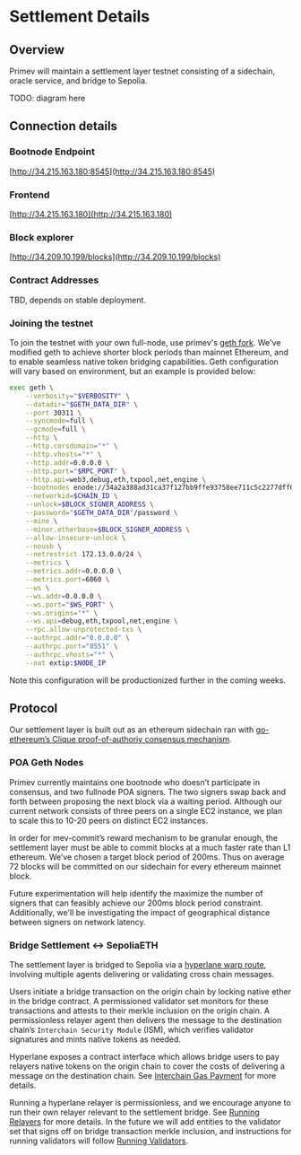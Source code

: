 # Settlement Details

## Overview

Primev will maintain a settlement layer testnet consisting of a sidechain, oracle service, and bridge to Sepolia. 

TODO: diagram here

## Connection details

### Bootnode Endpoint

[http://34.215.163.180:8545](http://34.215.163.180:8545)

### Frontend

[http://34.215.163.180](http://34.215.163.180)

### Block explorer

[http://34.209.10.199/blocks](http://34.209.10.199/blocks)

### Contract Addresses

TBD, depends on stable deployment.

### Joining the testnet

To join the testnet with your own full-node, use primev's [geth fork](https://github.com/primevprotocol/go-ethereum). We've modified geth to achieve shorter block periods than mainnet Ethereum, and to enable seamless native token bridging capabilities. Geth configuration will vary based on environment, but an example is provided below:

```bash
exec geth \
    --verbosity="$VERBOSITY" \
    --datadir="$GETH_DATA_DIR" \
    --port 30311 \
    --syncmode=full \
    --gcmode=full \
    --http \
    --http.corsdomain="*" \
    --http.vhosts="*" \
    --http.addr=0.0.0.0 \
    --http.port="$RPC_PORT" \
    --http.api=web3,debug,eth,txpool,net,engine \
    --bootnodes enode://34a2a388ad31ca37f127bb9ffe93758ee711c5c2277dff6aff2e359bcf2c9509ea55034196788dbd59ed70861f523c1c03d54f1eabb2b4a5c1c129d966fe1e65@172.13.0.100:30301 \
    --networkid=$CHAIN_ID \
    --unlock=$BLOCK_SIGNER_ADDRESS \
    --password="$GETH_DATA_DIR"/password \
    --mine \
    --miner.etherbase=$BLOCK_SIGNER_ADDRESS \
    --allow-insecure-unlock \
    --nousb \
    --netrestrict 172.13.0.0/24 \
    --metrics \
    --metrics.addr=0.0.0.0 \
    --metrics.port=6060 \
    --ws \
    --ws.addr=0.0.0.0 \
    --ws.port="$WS_PORT" \
    --ws.origins="*" \
    --ws.api=debug,eth,txpool,net,engine \
    --rpc.allow-unprotected-txs \
    --authrpc.addr="0.0.0.0" \
    --authrpc.port="8551" \
    --authrpc.vhosts="*" \
    --nat extip:$NODE_IP
```

Note this configuration will be productionized further in the coming weeks.

## Protocol

Our settlement layer is built out as an ethereum sidechain ran with [go-ethereum’s Clique proof-of-authoriy consensus mechanism](https://geth.ethereum.org/docs/tools/clef/clique-signing). 

### POA Geth Nodes

Primev currently maintains one bootnode who doesn’t participate in consensus, and two fullnode POA signers. The two signers swap back and forth between proposing the next block via a waiting period. Although our current network consists of three peers on a single EC2 instance, we plan to scale this to 10-20 peers on distinct EC2 instances. 

In order for mev-commit’s reward mechanism to be granular enough, the settlement layer must be able to commit blocks at a much faster rate than L1 ethereum. We’ve chosen a target block period of 200ms. Thus on average 72 blocks will be committed on our sidechain for every ethereum mainnet block. 

Future experimentation will help identify the maximize the number of signers that can feasibly achieve our 200ms block period constraint. Additionally, we'll be investigating the impact of geographical distance between signers on network latency.

### Bridge Settlement ↔ SepoliaETH

The settlement layer is bridged to Sepolia via a [hyperlane warp route](https://docs.hyperlane.xyz/docs/protocol/warp-routes), involving multiple agents delivering or validating cross chain messages.

Users initiate a bridge transaction on the origin chain by locking native ether in the bridge contract. A permissioned validator set monitors for these transactions and attests to their merkle inclusion on the origin chain. A permissionless relayer agent then delivers the message to the destination chain’s `Interchain Security Module` (ISM), which verifies validator signatures and mints native tokens as needed. 

Hyperlane exposes a contract interface which allows bridge users to pay relayers native tokens on the origin chain to cover the costs of delivering a message on the destination chain. See [Interchain Gas Payment](https://docs.hyperlane.xyz/docs/protocol/interchain-gas-payment) for more details.

Running a hyperlane relayer is permissionless, and we encourage anyone to run their own relayer relevant to the settlement bridge. See [Running Relayers](https://docs.hyperlane.xyz/docs/operate/relayer/run-relayer) for more details. In the future we will add entities to the validator set that signs off on bridge transaction merkle inclusion, and instructions for running validators will follow [Running Validators](https://docs.hyperlane.xyz/docs/operate/validators/run-validators).
